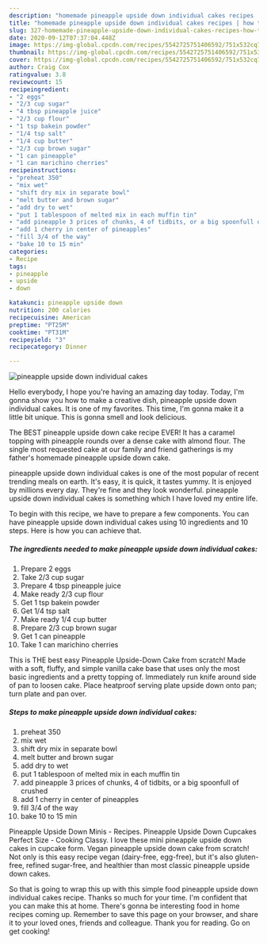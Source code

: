 ```yaml
---
description: "homemade pineapple upside down individual cakes recipes | how to make healthy pineapple upside down individual cakes"
title: "homemade pineapple upside down individual cakes recipes | how to make healthy pineapple upside down individual cakes"
slug: 327-homemade-pineapple-upside-down-individual-cakes-recipes-how-to-make-healthy-pineapple-upside-down-individual-cakes
date: 2020-09-12T07:37:04.448Z
image: https://img-global.cpcdn.com/recipes/5542725751406592/751x532cq70/pineapple-upside-down-individual-cakes-recipe-main-photo.jpg
thumbnail: https://img-global.cpcdn.com/recipes/5542725751406592/751x532cq70/pineapple-upside-down-individual-cakes-recipe-main-photo.jpg
cover: https://img-global.cpcdn.com/recipes/5542725751406592/751x532cq70/pineapple-upside-down-individual-cakes-recipe-main-photo.jpg
author: Craig Cox
ratingvalue: 3.8
reviewcount: 15
recipeingredient:
- "2 eggs"
- "2/3 cup sugar"
- "4 tbsp pineapple juice"
- "2/3 cup flour"
- "1 tsp bakein powder"
- "1/4 tsp salt"
- "1/4 cup butter"
- "2/3 cup brown sugar"
- "1 can pineapple"
- "1 can marichino cherries"
recipeinstructions:
- "preheat 350"
- "mix wet"
- "shift dry mix in separate bowl"
- "melt butter and brown sugar"
- "add dry to wet"
- "put 1 tablespoon of melted mix in each muffin tin"
- "add pineapple 3 prices of chunks, 4 of tidbits, or a big spoonfull of crushed"
- "add 1 cherry in center of pineapples"
- "fill 3/4 of the way"
- "bake 10 to 15 min"
categories:
- Recipe
tags:
- pineapple
- upside
- down

katakunci: pineapple upside down 
nutrition: 200 calories
recipecuisine: American
preptime: "PT25M"
cooktime: "PT31M"
recipeyield: "3"
recipecategory: Dinner

---
```



![pineapple upside down individual cakes](https://img-global.cpcdn.com/recipes/5542725751406592/751x532cq70/pineapple-upside-down-individual-cakes-recipe-main-photo.jpg)

Hello everybody, I hope you're having an amazing day today. Today, I'm gonna show you how to make a creative dish, pineapple upside down individual cakes. It is one of my favorites. This time, I'm gonna make it a little bit unique. This is gonna smell and look delicious.

The BEST pineapple upside down cake recipe EVER! It has a caramel topping with pineapple rounds over a dense cake with almond flour. The single most requested cake at our family and friend gatherings is my father&#39;s homemade pineapple upside down cake.

pineapple upside down individual cakes is one of the most popular of recent trending meals on earth. It's easy, it is quick, it tastes yummy. It is enjoyed by millions every day. They're fine and they look wonderful. pineapple upside down individual cakes is something which I have loved my entire life.


To begin with this recipe, we have to prepare a few components. You can have pineapple upside down individual cakes using 10 ingredients and 10 steps. Here is how you can achieve that.

<!--inarticleads1-->

##### The ingredients needed to make pineapple upside down individual cakes:

1. Prepare 2 eggs
1. Take 2/3 cup sugar
1. Prepare 4 tbsp pineapple juice
1. Make ready 2/3 cup flour
1. Get 1 tsp bakein powder
1. Get 1/4 tsp salt
1. Make ready 1/4 cup butter
1. Prepare 2/3 cup brown sugar
1. Get 1 can pineapple
1. Take 1 can marichino cherries


This is THE best easy Pineapple Upside-Down Cake from scratch! Made with a soft, fluffy, and simple vanilla cake base that uses only the most basic ingredients and a pretty topping of. Immediately run knife around side of pan to loosen cake. Place heatproof serving plate upside down onto pan; turn plate and pan over. 

<!--inarticleads2-->

##### Steps to make pineapple upside down individual cakes:

1. preheat 350
1. mix wet
1. shift dry mix in separate bowl
1. melt butter and brown sugar
1. add dry to wet
1. put 1 tablespoon of melted mix in each muffin tin
1. add pineapple 3 prices of chunks, 4 of tidbits, or a big spoonfull of crushed
1. add 1 cherry in center of pineapples
1. fill 3/4 of the way
1. bake 10 to 15 min


Pineapple Upside Down Minis - Recipes. Pineapple Upside Down Cupcakes Perfect Size - Cooking Classy. I love these mini pineapple upside down cakes in cupcake form. Vegan pineapple upside down cake from scratch! Not only is this easy recipe vegan (dairy-free, egg-free), but it&#39;s also gluten-free, refined sugar-free, and healthier than most classic pineapple upside down cakes. 

So that is going to wrap this up with this simple food pineapple upside down individual cakes recipe. Thanks so much for your time. I'm confident that you can make this at home. There's gonna be interesting food in home recipes coming up. Remember to save this page on your browser, and share it to your loved ones, friends and colleague. Thank you for reading. Go on get cooking!
